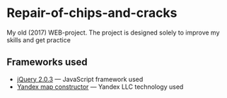 # Repair-of-chips-and-cracks
My old (2017) WEB-project. The project is designed solely to improve my skills and get practice

## Frameworks used
* [jQuery 2.0.3](http://ajax.googleapis.com/ajax/libs/jquery/2.0.3/jquery.min.js) — JavaScript framework used
* [Yandex map constructor](https://yandex.com/map-constructor/) — Yandex LLC technology used
